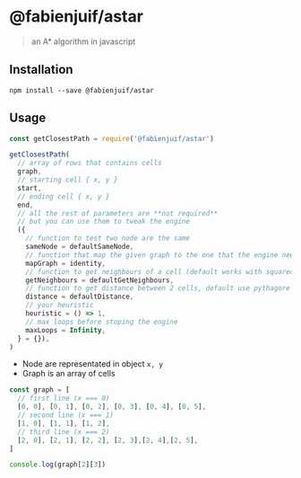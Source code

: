 # @fabienjuif/astar

> an A\* algorithm in javascript

## Installation

`npm install --save @fabienjuif/astar`

## Usage

```js
const getClosestPath = require('@fabienjuif/astar')

getClosestPath(
  // array of rows that contains cells
  graph,
  // starting cell { x, y }
  start,
  // ending cell { x, y }
  end,
  // all the rest of parameters are **not required**
  // but you can use them to tweak the engine
  ({
    // function to test two node are the same
    sameNode = defaultSameNode,
    // function that map the given graph to the one that the engine needs
    mapGraph = identity,
    // function to get neighbours of a cell (default works with squared cells)
    getNeighbours = defaultGetNeighbours,
    // function to get distance between 2 cells, default use pythagore (without the square root)
    distance = defaultDistance,
    // your heuristic
    heuristic = () => 1,
    // max loops before stoping the engine
    maxLoops = Infinity,
  } = {}),
)
```

- Node are representated in object `x, y`
- Graph is an array of cells

<!-- prettier-ignore -->
```js
const graph = [
  // first line (x === 0)
  [0, 0], [0, 1], [0, 2], [0, 3], [0, 4], [0, 5],
  // second line (x === 1)
  [1, 0], [1, 1], [1, 2],
  // third line (x === 2)
  [2, 0], [2, 1], [2, 2], [2, 3],[2, 4],[2, 5],
]

console.log(graph[2][3])
```
